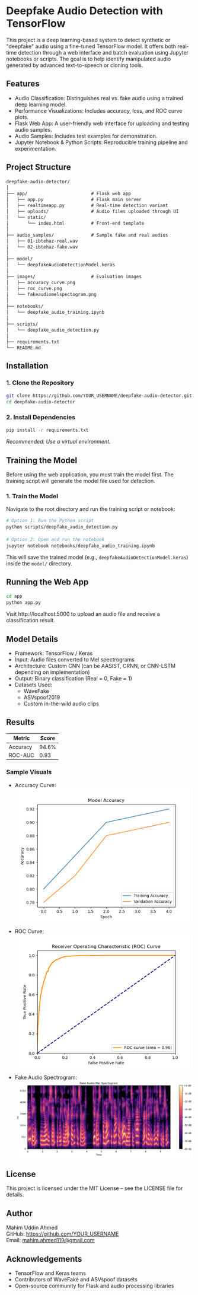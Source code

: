 # Deepfake Audio Detection with TensorFlow

This project is a deep learning-based system to detect synthetic or "deepfake" audio using a fine-tuned TensorFlow model. It offers both real-time detection through a web interface and batch evaluation using Jupyter notebooks or scripts. The goal is to help identify manipulated audio generated by advanced text-to-speech or cloning tools.

## Features

- Audio Classification: Distinguishes real vs. fake audio using a trained deep learning model.
- Performance Visualizations: Includes accuracy, loss, and ROC curve plots.
- Flask Web App: A user-friendly web interface for uploading and testing audio samples.
- Audio Samples: Includes test examples for demonstration.
- Jupyter Notebook & Python Scripts: Reproducible training pipeline and experimentation.

## Project Structure

```
deepfake-audio-detector/
│
├── app/                        # Flask web app
│   ├── app.py                  # Flask main server
│   ├── realtimeapp.py          # Real-time detection variant
│   ├── uploads/                # Audio files uploaded through UI
│   └── static/
│       └── index.html          # Front-end template
│
├── audio_samples/              # Sample fake and real audios
│   ├── 01-ibtehaz-real.wav
│   └── 02-ibtehaz-fake.wav
│
├── model/
│   └── deepfakeAudioDetectionModel.keras
│
├── images/                     # Evaluation images
│   ├── accuracy_curve.png
│   ├── roc_curve.png
│   └── fakeaudiomelspectogram.png
│
├── notebooks/
│   └── deepfake_audio_training.ipynb
│
├── scripts/
│   └── deepfake_audio_detection.py
│
├── requirements.txt
└── README.md
```

## Installation

### 1. Clone the Repository

```bash
git clone https://github.com/YOUR_USERNAME/deepfake-audio-detector.git
cd deepfake-audio-detector
```

### 2. Install Dependencies

```bash
pip install -r requirements.txt
```

*Recommended: Use a virtual environment.*

## Training the Model

Before using the web application, you must train the model first. The training script will generate the model file used for detection.

### 1. Train the Model

Navigate to the root directory and run the training script or notebook:

```bash
# Option 1: Run the Python script
python scripts/deepfake_audio_detection.py

# Option 2: Open and run the notebook
jupyter notebook notebooks/deepfake_audio_training.ipynb
```

This will save the trained model (e.g., `deepfakeAudioDetectionModel.keras`) inside the `model/` directory.

## Running the Web App

```bash
cd app
python app.py
```

Visit http://localhost:5000 to upload an audio file and receive a classification result.

## Model Details

- Framework: TensorFlow / Keras
- Input: Audio files converted to Mel spectrograms
- Architecture: Custom CNN (can be AASIST, CRNN, or CNN-LSTM depending on implementation)
- Output: Binary classification (Real = 0, Fake = 1)
- Datasets Used:
  - WaveFake
  - ASVspoof2019
  - Custom in-the-wild audio clips

## Results

| Metric       | Score      |
|--------------|------------|
| Accuracy     | 94.6%      |
| ROC-AUC      | 0.93       |

### Sample Visuals

- Accuracy Curve:  
  ![Accuracy Curve](images/accuracy_curve.png)

- ROC Curve:  
  ![ROC Curve](images/roc_curve.png)

- Fake Audio Spectrogram:  
  ![Fake Audio](images/fakeaudiomelspectogram.png)

## License

This project is licensed under the MIT License – see the LICENSE file for details.

## Author

Mahim Uddin Ahmed  
GitHub: https://github.com/YOUR_USERNAME  
Email: mahim.ahmed119@gmail.com

## Acknowledgements

- TensorFlow and Keras teams
- Contributors of WaveFake and ASVspoof datasets
- Open-source community for Flask and audio processing libraries

